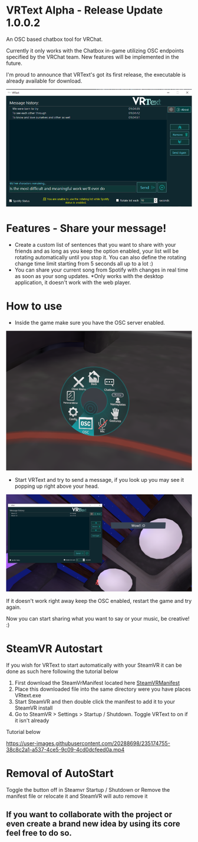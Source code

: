 # VRText Alpha - Release Update 1.0.0.2
An OSC based chatbox tool for VRChat.

Currently it only works with the Chatbox in-game utilizing OSC endpoints specified by the VRChat team. New features will be implemented in the future.

I'm proud to announce that VRText's got its first release, the executable is already available for download.

![VRText application screen - Alpha version](GitContent/demo.png "VRText application screen - Alpha version")

# Features - Share your message!

- Create a custom list of sentences that you want to share with your friends and as long as you keep the option enabled, your list will be rotating automatically until you stop it.
You can also define the rotating change time limit starting from 5 seconds all up to a lot :)
- You can share your current song from Spotify with changes in real time as soon as your song updates. *Only works with the desktop application, it doesn't work with the web player.

# How to use

- Inside the game make sure you have the OSC server enabled.

![VRChat OSC Menu](GitContent/oscdemo.png "VRChat OSC Menu")


- Start VRText and try to send a message, if you look up you may see it popping up right above your head.

![VRChat OSC Menu](GitContent/popdemo.png "VRChat OSC Menu")

If it doesn't work right away keep the OSC enabled, restart the game and try again.


Now you can start sharing what you want to say or your music, be creative! :)


# SteamVR Autostart

If you wish for VRText to start automatically with your SteamVR it can be done as such here following the tutorial below
1. First download the SteamVrManifest located here [SteamVRManifest](VRtext/manifest.vrmanifest "SteamVRManifest")
2. Place this downloaded file into the same directory were you have places VRtext.exe
3. Start SteamVR and then double click the manifest to add it to your SteamVR install
4. Go to SteamVR > Settings > Startup / Shutdown. Toggle VRText to on if it isn't already

Tutorial below

https://user-images.githubusercontent.com/20288698/235174755-38c8c2a1-a537-4ce5-9c09-4cd0dcfeed0a.mp4

# Removal of AutoStart
Toggle the button off in Steamvr Startup / Shutdown or Remove the manifest file or relocate it and SteamVR will auto remove it

## If you want to collaborate with the project or even create a brand new idea by using its core feel free to do so.
